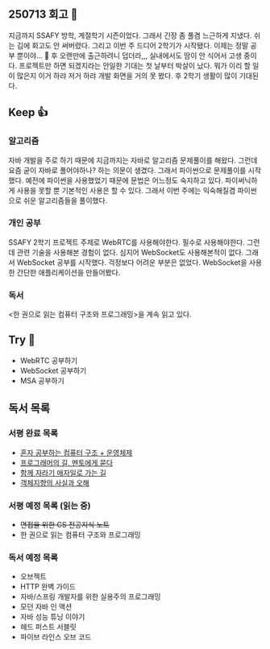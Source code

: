 ## 250713 회고 💬
지금까지 SSAFY 방학, 계절학기 시즌이었다. 그래서 긴장 좀 풀겸 느근하게 지냈다. 쉬는 김에 회고도 안 써버렸다. 그리고 이번 주 드디어 2학기가 시작됐다. 이제는 정말 공부 뿐이야... 🧨 후 오랜만에 출근하려니 덥더라,,, 실내에서도 땀이 안 식어서 고생 중이다. 프로젝트만 하면 되겠지라는 안일한 기대는 첫 날부터 박살이 났다. 뭐가 이리 할 일이 많은지 이거 하랴 저거 하랴 개발 화면을 거의 못 봤다. 후 2학기 생활이 많이 기대된다.

## Keep 👍
### 알고리즘
자바 개발을 주로 하기 때문에 지금까지는 자바로 알고리즘 문제풀이를 해왔다. 그런데 요즘 굳이 자바로 풀어야하나? 하는 의문이 생겼다. 그래서 파이썬으로 문제풀이를 시작했다. 예전에 파이썬을 사용했었기 때문에 문법은 어느정도 숙지하고 있다. 파이써닉하게 사용을 못할 뿐 기본적인 사용은 할 수 있다. 그래서 이번 주에는 익숙해질겸 파이썬으로 쉬운 알고리즘들을 풀이했다.

### 개인 공부
SSAFY 2학기 프로젝트 주제로 WebRTC를 사용해야한다. 필수로 사용해야한다. 그런데 관련 기술을 사용해본 경험이 없다. 심지어 WebSocket도 사용해본적이 없다. 그래서 WebSocket 공부를 시작했다. 걱정보다 어려운 부분은 없었다. WebSocket을 사용한 간단한 애플리케이션을 만들어봤다. 

### 독서
<한 권으로 읽는 컴퓨터 구조와 프로그래밍>을 계속 읽고 있다.

## Try 🧚
- WebRTC 공부하기
- WebSocket 공부하기
- MSA 공부하기

## 독서 목록

### 서평 완료 목록
- [혼자 공부하는 컴퓨터 구조 + 운영체제](https://velog.io/@regular_jk_kim/혼자-공부하는-컴퓨터-구조-운영체제-를-읽고)
- [프로그래머의 길, 멘토에게 묻다](https://velog.io/@regular_jk_kim/프로그래머의-길-멘토에게-묻다-를-읽고-24jpq345)
- [함께 자라기 애자일로 가는 길](https://velog.io/@regular_jk_kim/함께-자라기-를-읽고)
- [객체지향의 사실과 오해](https://velog.io/@regular_jk_kim/객체지향의-사실과-오해-를-읽고)

###  서평 예정 목록 (읽는 중) 
- ~~면접을 위한 CS 전공지식 노트~~
- 한 권으로 읽는 컴퓨터 구조와 프로그래밍

### 독서 예정 목록
- 오브젝트
- HTTP 완벽 가이드
- 자바/스프링 개발자를 위한 실용주의 프로그래밍
- 모던 자바 인 액션
- 자바 성능 튜닝 이야기 
- 헤드 퍼스트 서블릿
- 파이브 라인스 오브 코드